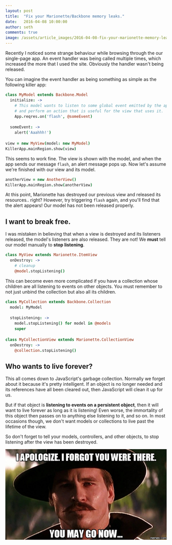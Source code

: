 ```yaml
---
layout: post
title:  "Fix your Marionette/Backbone memory leaks."
date:   2016-04-08 10:00:00
author: seth
comments: true
image: /assets/article_images/2016-04-08-fix-your-marionette-memory-leaks/leeks.jpg
---
```


Recently I noticed some strange behaviour while browsing through the our single-page app. An event handler was being called multiple times, which increased the more that I used the site. Obviously the handler wasn't being released.

You can imagine the event handler as being something as simple as the following killer app:

```coffeescript
class MyModel extends Backbone.Model
  initialize: ->
    # This model wants to listen to some global event emitted by the app
    # and perform an action that is useful for the view that uses it.
    App.reqres.on('flash', @someEvent)

  someEvent: ->
    alert('Aaahhh!')

view = new MyView(model: new MyModel)
KillerApp.mainRegion.show(view)
```

This seems to work fine. The view is shown with the model, and when the app sends our message `flash`, an alert message pops up. Now let's assume we're finished with our view and its model.

```coffeescript
anotherView = new AnotherView()
KillerApp.mainRegion.show(anotherView)
```

At this point, Marionette has destroyed our previous view and released its resources.. right? However, try triggering `flash` again, and you'll find that the alert appears! Our model has not been released properly.

## I want to break free.

I was mistaken in believing that when a view is destroyed and its listeners released, the model's listeners are also released. They are not! We **must** tell our model manually to **stop listening**.

```coffeescript
class MyView extends Marionette.ItemView
  onDestroy: ->
    # cleanup
    @model.stopListening()
```

This can become even more complicated if you have a collection whose children are all listening to events on other objects. You must remember to not just unbind the collection but also all its children.

```coffeescript
class MyCollection extends Backbone.Collection
  model: MyModel

  stopListening: ->
    model.stopListening() for model in @models
    super

class MyCollectionView extends Marionette.CollectionView
  onDestroy: ->
    @collection.stopListening()
```

## Who wants to live forever?

This all comes down to JavaScript's garbage collection. Normally we forget about it because it's pretty intelligent. If an object is no longer needed and its references have all been cleared out, then JavaScript will clean it up for us.

But if that object is **listening to events on a persistent object**, then it will want to live forever as long as it is listening! Even worse, the immortality of this object then passes on to anything else listening to it, and so on. In most occasions though, we don't want models or collections to live past the lifetime of the view.

So don't forget to tell your models, controllers, and other objects, to stop listening after the view has been destroyed.

![](/assets/article_images/2016-04-08-fix-your-marionette-memory-leaks/you-may-go.png)
